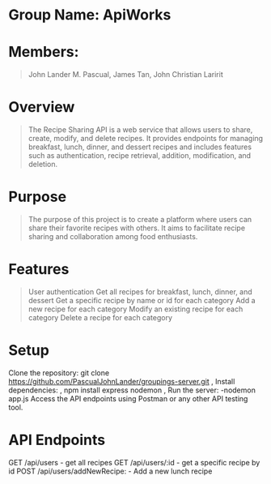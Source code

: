 # Group Name: ApiWorks
# Members:
 >John Lander M. Pascual,
 >James Tan,
 >John Christian Laririt
# Overview
>The Recipe Sharing API is a web service that allows users to share, create, modify, and delete recipes. It provides endpoints for managing breakfast, lunch, dinner, and dessert recipes and includes features such as authentication, recipe retrieval, addition, modification, and deletion.
# Purpose
>The purpose of this project is to create a platform where users can share their favorite recipes with others. It aims to facilitate recipe sharing and collaboration among food enthusiasts.
# Features
>User authentication
>Get all recipes for breakfast, lunch, dinner, and dessert
>Get a specific recipe by name or id for each category
>Add a new recipe for each category
>Modify an existing recipe for each category
>Delete a recipe for each category
# Setup
Clone the repository:
git clone https://github.com/PascualJohnLander/groupings-server.git
, Install dependencies:
, npm install express nodemon
, Run the server: -nodemon app.js
Access the API endpoints using Postman or any other API testing tool.
# API Endpoints
GET /api/users - get all recipes
GET /api/users/:id - get a specific recipe by id
POST /api/users/addNewRecipe: - Add a new lunch recipe
